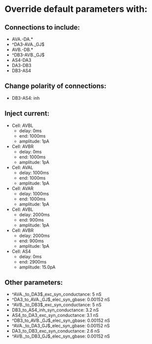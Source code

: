 # Override default parameters with:
## Connections to include:
- AVA.-DA.*
- ^DA3-AVA.\_GJ$
- AVB.-DB.*
- ^DB3-AVB.\_GJ$
- AS4-DA3
- DA3-DB3
- DB3-AS4

## Change polarity of connections:
- DB3-AS4: inh

## Inject current:
- Cell: AVBL
    - delay: 0ms
    - end: 1000ms
    - amplitude: 1pA
- Cell: AVBR
    - delay: 0ms
    - end: 1000ms
    - amplitude: 1pA
- Cell: AVAL
    - delay: 1000ms
    - end: 1000ms
    - amplitude: 1pA
- Cell: AVAR
    - delay: 1000ms
    - end: 1000ms
    - amplitude: 1pA
- Cell: AVBL
    - delay: 2000ms
    - end: 900ms
    - amplitude: 1pA
- Cell: AVBR
    - delay: 2000ms
    - end: 900ms
    - amplitude: 1pA
- Cell: AS4
    - delay: 0ms
    - end: 2900ms
    - amplitude: 15.0pA

## Other parameters:
- ^AVA._to_DA3$_exc_syn_conductance: 5 nS
- ^DA3_to_AVA.\_GJ$_elec_syn_gbase: 0.00152 nS
- ^AVB._to_DB3$_exc_syn_conductance: 5 nS
- DB3_to_AS4_inh_syn_conductance: 3.2 nS
- AS4_to_DA3_exc_syn_conductance: 3.1 nS
- ^DB3_to_AVB.\_GJ$_elec_syn_gbase: 0.00152 nS
- ^AVA._to_DA3\_GJ$_elec_syn_gbase: 0.00152 nS
- DA3_to_DB3_exc_syn_conductance: 2.6 nS
- ^AVB._to_DB3\_GJ$_elec_syn_gbase: 0.00152 nS

